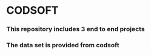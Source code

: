 # CODSOFT
### This repository includes 3 end to end projects 
### The data set is provided from codsoft
